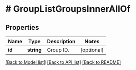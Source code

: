 # # GroupListGroupsInnerAllOf

## Properties

Name | Type | Description | Notes
------------ | ------------- | ------------- | -------------
**id** | **string** | Group ID. | [optional]

[[Back to Model list]](../../README.md#models) [[Back to API list]](../../README.md#endpoints) [[Back to README]](../../README.md)
